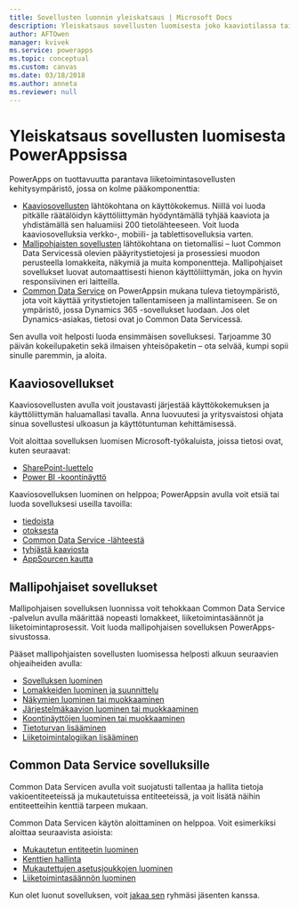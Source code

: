 ```yaml
---
title: Sovellusten luonnin yleiskatsaus | Microsoft Docs
description: Yleiskatsaus sovellusten luomisesta joko kaaviotilassa tai mallipohjaisessa tilassa sekä Common Data Servicen käytöstä
author: AFTOwen
manager: kvivek
ms.service: powerapps
ms.topic: conceptual
ms.custom: canvas
ms.date: 03/18/2018
ms.author: anneta
ms.reviewer: null
---
```


# <a name="overview-of-creating-apps-in-powerapps"></a>Yleiskatsaus sovellusten luomisesta PowerAppsissa
PowerApps on tuottavuutta parantava liiketoimintasovellusten kehitysympäristö, jossa on kolme pääkomponenttia:

- [Kaaviosovellusten](canvas-apps/getting-started.md) lähtökohtana on käyttökokemus. Niillä voi luoda pitkälle räätälöidyn käyttöliittymän hyödyntämällä tyhjää kaaviota ja yhdistämällä sen haluamiisi 200 tietolähteeseen. Voit luoda kaaviosovelluksia verkko-, mobiili- ja tablettisovelluksia varten.
- [Mallipohjaisten sovellusten](model-driven-apps/model-driven-app-overview.md) lähtökohtana on tietomallisi – luot Common Data Servicessä olevien pääyritystietojesi ja prosessiesi muodon perusteella lomakkeita, näkymiä ja muita komponentteja. Mallipohjaiset sovellukset luovat automaattisesti hienon käyttöliittymän, joka on hyvin responsiivinen eri laitteilla.
- [Common Data Service](common-data-service/data-platform-intro.md) on PowerAppsin mukana tuleva tietoympäristö, jota voit käyttää yritystietojen tallentamiseen ja mallintamiseen. Se on ympäristö, jossa Dynamics 365 -sovellukset luodaan. Jos olet Dynamics-asiakas, tietosi ovat jo Common Data Servicessä.

Sen avulla voit helposti luoda ensimmäisen sovelluksesi. Tarjoamme 30 päivän kokeilupaketin sekä ilmaisen yhteisöpaketin – ota selvää, kumpi sopii sinulle paremmin, ja aloita.

## <a name="canvas-apps"></a>Kaaviosovellukset
Kaaviosovellusten avulla voit joustavasti järjestää käyttökokemuksen ja käyttöliittymän haluamallasi tavalla. Anna luovuutesi ja yritysvaistosi ohjata sinua sovellustesi ulkoasun ja käyttötuntuman kehittämisessä.

Voit aloittaa sovelluksen luomisen Microsoft-työkaluista, joissa tietosi ovat, kuten seuraavat:

- [SharePoint-luettelo](canvas-apps/generate-app-from-sharepoint-list-interface.md)
- [Power BI -koontinäyttö](canvas-apps/embed-powerapps-powerbi.md)

Kaaviosovelluksen luominen on helppoa; PowerAppsin avulla voit etsiä tai luoda sovelluksesi useilla tavoilla:

- [tiedoista](canvas-apps/app-from-sharepoint.md)
- [otoksesta](canvas-apps/open-and-run-a-sample-app.md)
- [Common Data Service -lähteestä](canvas-apps/data-platform-create-app.md)
- [tyhjästä kaaviosta](canvas-apps/data-platform-create-app-scratch.md)
- [AppSourcen kautta](../user/app-source.md)

## <a name="model-driven-apps"></a>Mallipohjaiset sovellukset
Mallipohjaisen sovelluksen luonnissa voit tehokkaan Common Data Service -palvelun avulla määrittää nopeasti lomakkeet, liiketoimintasäännöt ja liiketoimintaprosessit. Voit luoda mallipohjaisen sovelluksen PowerApps-sivustossa.

Pääset mallipohjaisten sovellusten luomisessa helposti alkuun seuraavien ohjeaiheiden avulla:

- [Sovelluksen luominen](https://docs.microsoft.com/dynamics365/customer-engagement/customize/create-edit-app)
- [Lomakkeiden luominen ja suunnittelu](https://docs.microsoft.com/dynamics365/customer-engagement/customize/create-design-forms)
- [Näkymien luominen tai muokkaaminen](https://docs.microsoft.com/dynamics365/customer-engagement/customize/create-edit-views)
- [Järjestelmäkaavion luominen tai muokkaaminen](https://docs.microsoft.com/dynamics365/customer-engagement/customize/create-edit-system-chart)
- [Koontinäyttöjen luominen tai muokkaaminen](https://docs.microsoft.com/dynamics365/customer-engagement/customize/create-edit-dashboards)
- [Tietoturvan lisääminen](https://docs.microsoft.com/dynamics365/customer-engagement/customize/manage-access-apps-security-roles)
- [Liiketoimintalogiikan lisääminen](https://docs.microsoft.com/dynamics365/customer-engagement/customize/guide-staff-through-common-tasks-processes)

## <a name="common-data-service-for-apps"></a>Common Data Service sovelluksille
Common Data Servicen avulla voit suojatusti tallentaa ja hallita tietoja vakioentiteeteissä ja mukautetuissa entiteeteissä, ja voit lisätä näihin entiteetteihin kenttiä tarpeen mukaan.

Common Data Servicen käytön aloittaminen on helppoa. Voit esimerkiksi aloittaa seuraavista asioista:
- [Mukautetun entiteetin luominen](common-data-service/data-platform-create-entity.md)
- [Kenttien hallinta](common-data-service/data-platform-manage-fields.md)
- [Mukautettujen asetusjoukkojen luominen](common-data-service/custom-picklists.md)
- [Liiketoimintasäännön luominen](https://docs.microsoft.com/dynamics365/customer-engagement/customize/create-business-rules-recommendations-apply-logic-form)

Kun olet luonut sovelluksen, voit [jakaa sen](canvas-apps/share-app.md) ryhmäsi jäsenten kanssa.




